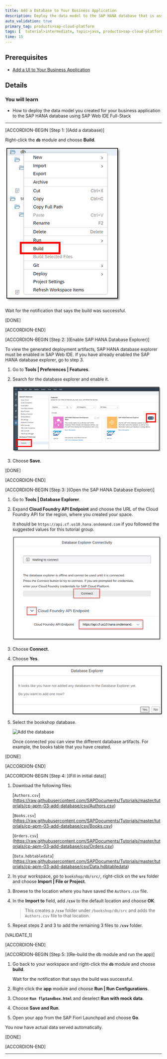 ```yaml
---
title: Add a Database to Your Business Application
description: Deploy the data model to the SAP HANA database that is associated with your enterprise or trial account.
auto_validation: true
primary_tag: products>sap-cloud-platform
tags: [  tutorial>intermediate, topic>java, products>sap-cloud-platform, products>sap-web-ide ]
time: 15
---
```


## Prerequisites  
 - [Add a UI to Your Business Application](https://www.sap.com/developer/tutorials/cp-apm-02-add-ui.html)

## Details
### You will learn  
  - How to deploy the data model you created for your business application to the SAP HANA database using SAP Web IDE Full-Stack

---

[ACCORDION-BEGIN [Step 1: ](Add a database)]

Right-click the **`db`** module and choose **Build**.

![Build the db module](build-db.png)

Wait for the notification that says the build was successful.

[DONE]

[ACCORDION-END]

[ACCORDION-BEGIN [Step 2: ](Enable SAP HANA Database Explorer)]

To view the generated deployment artifacts, SAP HANA database explorer must be enabled in SAP Web IDE. If you have already enabled the SAP HANA database explorer, go to step 3.

1. Go to **Tools | Preferences | Features**.

2. Search for the database explorer and enable it.

    ![Enable the database explorer](enable-database-explorer.png)

3. Choose **Save**.

[DONE]

[ACCORDION-END]

[ACCORDION-BEGIN [Step 3: ](Open the SAP HANA Database Explorer)]

1. Go to **Tools | Database Explorer**.

1. Expand **Cloud Foundry API Endpoint** and choose the URL of the Cloud Foundry API for the region, where you created your space.

    It should be `https://api.cf.us10.hana.ondemand.com` if you followed the suggested values for this tutorial group.

    ![Connect to the database](connect-database.png)

1. Choose **Connect**.

1. Choose **Yes**.

    ![Add a Database](database-explorer-popup.png)

1. Select the bookshop database.

    ![Add the database](add-database.png)

    Once connected you can view the different database artifacts. For example, the books table that you have created.

[DONE]

[ACCORDION-END]

[ACCORDION-BEGIN [Step 4: ](Fill in initial data)]

1. Download the following files:

    [`Authors.csv`] (https://raw.githubusercontent.com/SAPDocuments/Tutorials/master/tutorials/cp-apm-03-add-database/csv/Authors.csv)

    [`Books.csv`] (https://raw.githubusercontent.com/SAPDocuments/Tutorials/master/tutorials/cp-apm-03-add-database/csv/Books.csv)

    [`Orders.csv`] (https://raw.githubusercontent.com/SAPDocuments/Tutorials/master/tutorials/cp-apm-03-add-database/csv/Orders.csv)

    [`Data.hdbtabledata`] (https://raw.githubusercontent.com/SAPDocuments/Tutorials/master/tutorials/cp-apm-03-add-database/csv/Data.hdbtabledata)

2. In your workspace, go to `bookshop/db/src/`, right-click on the **`src`** folder and choose **Import | File or Project**.

3. Browse to the location where you have saved the `Authors.csv` file.

4. In the **Import to** field, add **`/csv`** to the default location and choose **OK**.

    >This creates a **`/csv`** folder under `/bookshop/db/src` and adds the `Authors.csv` file to that location.

5. Repeat steps 2 and 3 to add the remaining 3 files to **`/csv`** folder.  

[VALIDATE_1]

[ACCORDION-END]

[ACCORDION-BEGIN [Step 5: ](Re-build the db module and run the app)]

1. Go back to your workspace and right-click the **`db`** module and choose **build**.

    Wait for the notification that says the build was successful.

2. Right-click the **app** module and choose **Run | Run Configurations**.

3. Choose **`Run flpSandbox.html`** and deselect **Run with mock data**.

4. Choose **Save and Run**.

5. Open your app from the SAP Fiori Launchpad and choose **Go**.

You now have actual data served automatically.

[DONE]

[ACCORDION-END]

---
